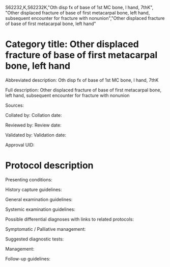 S62232,K,S62232K,"Oth disp fx of base of 1st MC bone, l hand, 7thK", "Other displaced fracture of base of first metacarpal bone, left hand, subsequent encounter for fracture with nonunion","Other displaced fracture of base of first metacarpal bone, left hand"
# Category title: Other displaced fracture of base of first metacarpal bone, left hand

Abbreviated description: Oth disp fx of base of 1st MC bone, l hand, 7thK

Full description: Other displaced fracture of base of first metacarpal bone, left hand, subsequent encounter for fracture with nonunion

Sources:

Collated by:
Collation date:

Reviewed by:
Review date:

Validated by:
Validation date:

Approval UID:

# Protocol description

Presenting conditions:

History capture guidelines:

General examination guidelines:

Systemic examination guidelines:

Possible differential diagnoses with links to related protocols:

Symptomatic / Palliative management:

Suggested diagnostic tests:

Management:

Follow-up guidelines:
